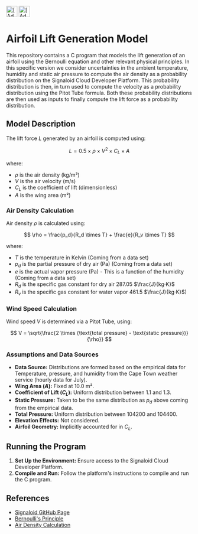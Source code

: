 [<img src="https://assets.signaloid.io/add-to-signaloid-cloud-logo-dark-v6.png#gh-dark-mode-only" alt="[Add to signaloid.io]" height="30">](https://signaloid.io/repositories?connect=https://github.com/Gerhard-Kirsten/signaloid#gh-dark-mode-only)
[<img src="https://assets.signaloid.io/add-to-signaloid-cloud-logo-light-v6.png#gh-light-mode-only" alt="[Add to signaloid.io]" height="30">](https://signaloid.io/repositories?connect=https://github.com/Gerhard-Kirsten/signaloid#gh-light-mode-only)

# Airfoil Lift Generation Model

This repository contains a C program that models the lift generation of an airfoil using the Bernoulli equation and other relevant physical principles. 
In this specific version we consider uncertainties in the ambient temperature, humidity and static air pressure to compute the air density as a probability distribution on the Signaloid Cloud Developer Platform. This probability distribution is then, in turn used to compute the velocity as a probability distribution using the Pitot Tube formula. Both these probability distributions are then used as inputs to finally compute the lift force as a probability distribution.

## Model Description

The lift force $L$ generated by an airfoil is computed using:

$$
L = 0.5 \times \rho \times V^2 \times C_L \times A
$$

where:
- $\rho$ is the air density (kg/m³)
- $V$ is the air velocity (m/s)
- $C_L$ is the coefficient of lift (dimensionless)
- $A$ is the wing area (m²)

### Air Density Calculation

Air density $\rho$ is calculated using:

$$
\rho = \frac{p_d}{R_d \times T} + \frac{e}{R_v \times T}
$$

where:
- $T$ is the temperature in Kelvin (Coming from a data set)
- $p_d$ is the partial pressure of dry air (Pa) (Coming from a data set)
- $e$ is the actual vapor pressure (Pa) - This is a function of the humidity (Coming from a data set)
- $R_d$ is the specific gas constant for dry air $287.05$ $\frac{J}{kg·K}$
- $R_v$ is the specific gas constant for water vapor $461.5$ $\frac{J}{kg·K}$)

### Wind Speed Calculation

Wind speed $V$ is determined via a Pitot Tube, using:

$$
V = \sqrt{\frac{2 \times (\text{total pressure} - \text{static pressure})}{\rho}}
$$

### Assumptions and Data Sources

- **Data Source:** Distributions are formed based on the empirical data for Temperature, pressure, and humidity from the Cape Town weather service (hourly data for July).
- **Wing Area ($A$):** Fixed at $10.0$ m².
- **Coefficient of Lift ($C_L$):** Uniform distribution between $1.1$ and $1.3$.
- **Static Pressure:** Taken to be the same distribution as $p_d$ above coming from the empirical data.
- **Total Pressure:** Uniform distribution between $104200$ and $104400$.
- **Elevation Effects:** Not considered.
- **Airfoil Geometry:** Implicitly accounted for in $C_L$.

## Running the Program

1. **Set Up the Environment:** Ensure access to the Signaloid Cloud Developer Platform.
2. **Compile and Run:** Follow the platform's instructions to compile and run the C program.

## References

- [Signaloid GitHub Page](https://github.com/signaloid)
- [Bernoulli's Principle](https://en.wikipedia.org/wiki/Bernoulli%27s_principle)
- [Air Density Calculation](https://en.wikipedia.org/wiki/Density_of_air)

